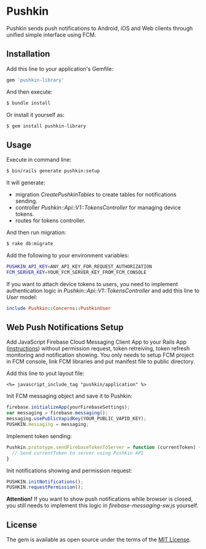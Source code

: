 # Pushkin
Pushkin sends push notifications to Android, iOS and Web clients through unified simple interface using FCM.

## Installation
Add this line to your application's Gemfile:

```ruby
gem 'pushkin-library'
```

And then execute:
```bash
$ bundle install
```

Or install it yourself as:
```bash
$ gem install pushkin-library
```

## Usage
Execute in command line:
```bash
$ bin/rails generate pushkin:setup
```

It will generate:
* migration *CreatePushkinTables* to create tables for notifications sending.
* controller *Pushkin::Api::V1::TokensController* for managing device tokens.
* routes for tokens controller.

And then run migration:
```bash
$ rake db:migrate
```

Add the following to your environment variables:
```bash
PUSHKIN_API_KEY=ANY_API_KEY_FOR_REQUEST_AUTHORIZATION
FCM_SERVER_KEY=YOUR_FCM_SERVER_KEY_FROM_FCM_CONSOLE
```

If you want to attach device tokens to users, you need to implement authentication logic in *Pushkin::Api::V1::TokensController* and add this line to *User* model:
```ruby
include Pushkin::Concerns::PushkinUser
```

## Web Push Notifications Setup

Add JavaScript Firebase Cloud Messaging Client App to your Rails App ([instructions](https://firebase.google.com/docs/cloud-messaging/js/client)) without permission request, token retreiving, token refresh monitoring and notification showing. You only needs to setup FCM project in FCM console, link FCM libraries and put manifest file to public directory.

Add this line to yout layout file:
```erb
<%= javascript_include_tag "pushkin/application" %>
```

Init FCM messaging object and save it to Pushkin:
```javascript
firebase.initializeApp(yourFirebaseSettings);
var messaging = firebase.messaging();
messaging.usePublicVapidKey(YOUR_PUBLIC_VAPID_KEY);
PUSHKIN.messaging = messaging;
```

Implement token sending:
```javascript
Pushkin.prototype.sendFirebaseTokenToServer = function (currentToken) {
  // Send currentToken to server using Pushkin API
}
```

Init notifications showing and permission request:
```javascript
PUSHKIN.initNotifications();
PUSHKIN.requestPermission();
```

**Attention!** If you want to show push notifications while browser is closed, you still needs to implement this logic in *firebase-messaging-sw.js* yourself.

## License
The gem is available as open source under the terms of the [MIT License](http://opensource.org/licenses/MIT).
